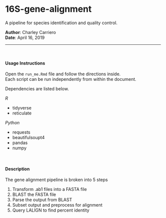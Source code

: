 # 16S-gene-alignment
A pipeline for species identification and quality control.


**Author**: Charley Carriero <br/>
**Date**: April 16, 2019 <br/>

---

<br/> 

#### Usage Instructions

Open the `run_me.Rmd` file and follow the directions inside. <br/>
Each script can be run independently from within the document. 

Dependencies are listed below.

*R*

* tidyverse
* reticulate

*Python*

* requests
* beautifulsoupt4
* pandas
* numpy

<Br/>


#### Description


The gene alignment pipeline is broken into 5 steps

1. Transform .ab1 files into a FASTA file
2. BLAST the FASTA file
3. Parse the output from BLAST
4. Subset output and preprocess for alignment
5. Query LALIGN to find percent identity


<br/> 


